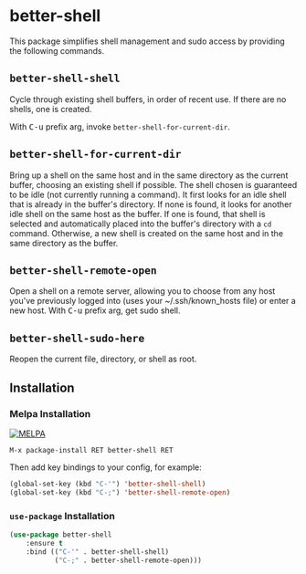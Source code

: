 better-shell
=================

This package simplifies shell management and sudo access by providing
the following commands.

`better-shell-shell`
--------------------

Cycle through existing shell buffers, in order of recent use.  If
there are no shells, one is created.

With <kbd>C-u</kbd> prefix arg, invoke `better-shell-for-current-dir`.

`better-shell-for-current-dir`
------------------------------

Bring up a shell on the same host and in the same directory as the
current buffer, choosing an existing shell if possible.  The shell
chosen is guaranteed to be idle (not currently running a command).  It
first looks for an idle shell that is already in the buffer's
directory.  If none is found, it looks for another idle shell on the
same host as the buffer.  If one is found, that shell is selected and
automatically placed into the buffer's directory with a `cd` command.
Otherwise, a new shell is created on the same host and in the same
directory as the buffer.

`better-shell-remote-open`
--------------------------

Open a shell on a remote server, allowing you to choose from any host
you've previously logged into (uses your ~/.ssh/known_hosts file) or
enter a new host.  With <kbd>C-u</kbd> prefix arg, get sudo shell.

`better-shell-sudo-here`
--------------------------

Reopen the current file, directory, or shell as root.

Installation
------------

### Melpa Installation

[![MELPA](https://melpa.org/packages/better-shell-badge.svg)](https://melpa.org/#/better-shell)

    M-x package-install RET better-shell RET

Then add key bindings to your config, for example:
```lisp
(global-set-key (kbd "C-'") 'better-shell-shell)
(global-set-key (kbd "C-;") 'better-shell-remote-open)
```

### `use-package` Installation
```lisp
(use-package better-shell
    :ensure t
    :bind (("C-'" . better-shell-shell)
           ("C-;" . better-shell-remote-open)))
```
